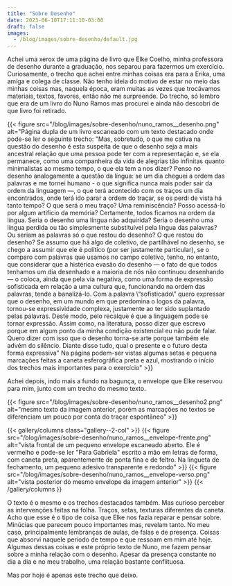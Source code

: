 ```yaml
---
title: "Sobre Desenho"
date: 2023-06-10T17:11:10-03:00
draft: false
images:
  - /blog/images/sobre-desenho/default.jpg
---
```


Achei uma xerox de uma página de livro que Elke Coelho, minha professora de desenho durante a graduação, nos separou para fazermos um exercício. Curiosamente, o trecho que achei entre minhas coisas era para a Erika, uma amiga e colega de classe. Não tenho ideia do motivo de estar no meio das minhas coisas mas, naquela época, eram muitas as vezes que trocávamos materiais, textos, favores, então não me surpreende. Do trecho, só lembro que era de um livro do Nuno Ramos mas procurei e ainda não descobri de que livro foi retirado. 

{{< figure src="/blog/images/sobre-desenho/nuno_ramos__desenho.png" alt="Página dupla de um livro escaneado com um texto destacado onde pode-se ler o seguinte trecho: \"Mas, sobretudo, o que me cativa na questão do desenho é esta suspeita de que o desenho seja a mais ancestral relação que uma pessoa pode ter com a representação e, se ela permanece, como uma companheira da vida de alegrias tão infinitas quanto minimalistas ao mesmo tempo, o que ela tem a nos dizer? Penso no desenho analogamente a questão da língua: se um dia cheguei a ordem das palavras e me tornei humano - o que significa nunca mais poder sair da ordem da linguagem —, o que terá acontecido com os traços um dia encontrados, onde terá ido parar a ordem do traçar, se os perdi de vista há tanto tempo? O que será o meu traço? Uma reminiscência? Posso acessá-lo por algum artificio da memória? Certamente, todos ficamos na ordem da língua. Seria o desenho uma língua não adquirida? Seria o desenho uma língua perdida ou tão simplesmente substituível pela língua das palavras? Ou seriam as palavras só o que restou do desenho? O que restou do desenho? Se assumo que há algo de coletivo, de partilhável no desenho, se chego a assumir que ele é político (por ser justamente particular), se o comparo com palavras que usamos no campo coletivo, tenho, no entanto, que considerar que a histérica evasão do desenho — o fato de que todos tenhamos um dia desenhado e a maioria de nós não continuou desenhando — o coloca, ainda que pela via negativa, como uma forma de expressão sofisticada em relação a uma cultura que, funcionando na ordem das palavras, tende a banalizá-lo. Com a palavra \“sofisticado\” quero expressar que o desenho, em um mundo em que predomina o logos da palavra, tornou-se expressividade complexa, justamente ao ter sido suplantado pelas palavras. Deste modo, pelo recalque é que a linguagem pode se tornar expressão. Assim como, na literatura, posso dizer que escrevo porque em algum ponto da minha condição existencial eu não pude falar. Quero dizer com isso que o desenho torna-se arte porque também ele advém do silêncio. Diante disso tudo, qual o presente e o futuro desta forma expressiva\" Na página podem-ser vistas algumas setas e pequena marcações feitas a caneta esferográfica preta e azul, mostrando o início dos trechos mais importantes para o exercício" >}}

Achei depois, indo mais a fundo na bagunça, o envelope que Elke reservou para mim, junto com um trecho do mesmo texto.

{{< figure src="/blog/images/sobre-desenho/nuno_ramos__desenho2.png" alt="mesmo texto da imagem anterior, porém as marcações no textos se diferenciam um pouco por conta do traçar espontâneo" >}}

{{< gallery/columns class="gallery--2-col" >}}
{{< figure src="/blog/images/sobre-desenho/nuno_ramos__envelope-frente.png" alt="vista frontal de um pequeno envelope escaneado aberto. Ele é vermelho e pode-se ler \"Para Gabriela\" escrito a mão em letras de forma, com caneta preta, aparentemente de ponta fina e de feltro. Na lingueta de fechamento, um pequeno adesivo transparente e redondo" >}}
{{< figure src="/blog/images/sobre-desenho/nuno_ramos__envelope-verso.png" alt="vista posterior do mesmo envelope da imagem anterior" >}}
{{< /gallery/columns }}

O texto é o mesmo e os trechos destacados também. Mas curioso perceber as intervenções feitas na folha. Traços, setas, texturas diferentes da caneta. Acho que esse é o tipo de coisa que Elke nos fazia reparar e pensar sobre. Minúcias que parecem pouco importantes mas, revelam tanto. No meu caso, principalmente lembranças de aulas, de falas e de presença. Coisas que absorvi naquele período de tempo e que ressoam em mim até hoje. Algumas dessas coisas e este próprio texto de Nuno, me fazem pensar sobre a minha relação com o desenho. Apesar da presença constante no dia a dia e no meu trabalho, uma relação bastante conflituosa. 

Mas por hoje é apenas este trecho que deixo.
